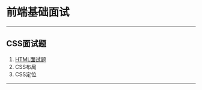 # 前端基础面试

---
## CSS面试题

1. [HTML面试题](https://github.com/xing-6464/Web/blob/master/%E5%89%8D%E7%AB%AF%E5%9F%BA%E7%A1%80%E9%9D%A2%E8%AF%95/CSS%E9%9D%A2%E8%AF%95%E9%A2%98/1.HTML%E9%9D%A2%E8%AF%95%E9%A2%98.md)
1. CSS布局
1. CSS定位

---
